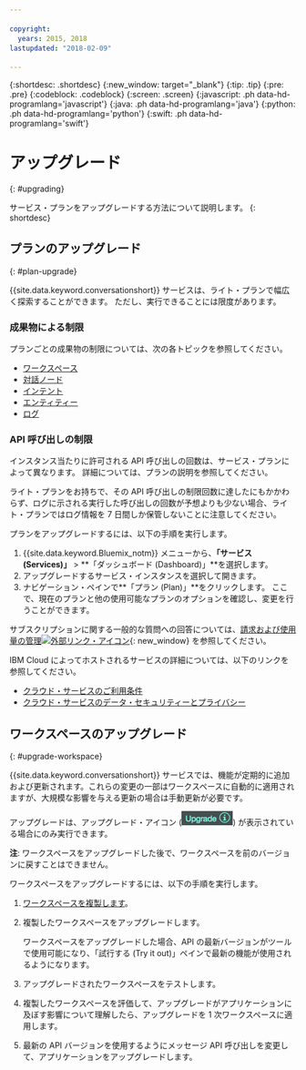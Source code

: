```yaml
---

copyright:
  years: 2015, 2018
lastupdated: "2018-02-09"

---
```


{:shortdesc: .shortdesc}
{:new_window: target="_blank"}
{:tip: .tip}
{:pre: .pre}
{:codeblock: .codeblock}
{:screen: .screen}
{:javascript: .ph data-hd-programlang='javascript'}
{:java: .ph data-hd-programlang='java'}
{:python: .ph data-hd-programlang='python'}
{:swift: .ph data-hd-programlang='swift'}

# アップグレード
{: #upgrading}

サービス・プランをアップグレードする方法について説明します。
{: shortdesc}

## プランのアップグレード
{: #plan-upgrade}

{{site.data.keyword.conversationshort}} サービスは、ライト・プランで幅広く探索することができます。 ただし、実行できることには限度があります。


### 成果物による制限
プランごとの成果物の制限については、次の各トピックを参照してください。

- [ワークスペース](configure-workspace.html#workspace-limits)
- [対話ノード](dialog-build.html#dialog-node-limits)
- [インテント](intents.html#intent-limits)
- [エンティティー](entities.html#entity-limits)
- [ログ](logs_convo.html#log-limits)

### API 呼び出しの制限
インスタンス当たりに許可される API 呼び出しの回数は、サービス・プランによって異なります。 詳細については、プランの説明を参照してください。

ライト・プランをお持ちで、その API 呼び出しの制限回数に達したにもかかわらず、ログに示される実行した呼び出しの回数が予想よりも少ない場合、ライト・プランではログ情報を 7 日間しか保管しないことに注意してください。

プランをアップグレードするには、以下の手順を実行します。

1.  {{site.data.keyword.Bluemix_notm}} メニューから、**「サービス (Services)」** > **「ダッシュボード (Dashboard)」**を選択します。
1.  アップグレードするサービス・インスタンスを選択して開きます。
1.  ナビゲーション・ペインで**「プラン (Plan)」**をクリックします。
   ここで、現在のプランと他の使用可能なプランのオプションを確認し、変更を行うことができます。

サブスクリプションに関する一般的な質問への回答については、[請求および使用量の管理![外部リンク・アイコン](../../icons/launch-glyph.svg "外部リンク・アイコン")](/docs/billing-usage/how_charged.html){: new_window} を参照してください。

IBM Cloud によってホストされるサービスの詳細については、以下のリンクを参照してください。

- [クラウド・サービスのご利用条件](http://www.ibm.com/software/sla/sladb.nsf/sla/saas)
- [クラウド・サービスのデータ・セキュリティーとプライバシー](http://www.ibm.com/software/sla/sladb.nsf/sla/csdsp)

## ワークスペースのアップグレード
{: #upgrade-workspace}

{{site.data.keyword.conversationshort}} サービスでは、機能が定期的に追加および更新されます。これらの変更の一部はワークスペースに自動的に適用されますが、大規模な影響を与える更新の場合は手動更新が必要です。

アップグレードは、アップグレード・アイコン (![upgrade icon](images/upgrade.png)) が表示されている場合にのみ実行できます。

**注**: ワークスペースをアップグレードした後で、ワークスペースを前のバージョンに戻すことはできません。

ワークスペースをアップグレードするには、以下の手順を実行します。
1.  [ワークスペースを複製します](configure-workspace.html#exporting-and-copying-workspaces)。
2.  複製したワークスペースをアップグレードします。

    ワークスペースをアップグレードした場合、API の最新バージョンがツールで使用可能になり、「試行する (Try it out)」ペインで最新の機能が使用されるようになります。
3.  アップグレードされたワークスペースをテストします。
4.  複製したワークスペースを評価して、アップグレードがアプリケーションに及ぼす影響について理解したら、アップグレードを 1 次ワークスペースに適用します。
5.  最新の API バージョンを使用するようにメッセージ API 呼び出しを変更して、アプリケーションをアップグレードします。
